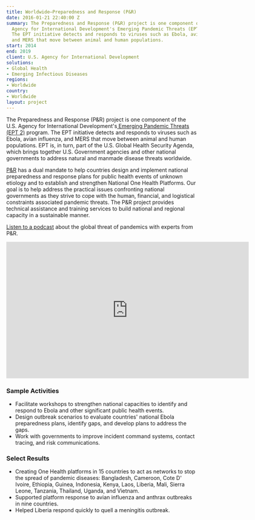```yaml
---
title: Worldwide—Preparedness and Response (P&R)
date: 2016-01-21 22:40:00 Z
summary: The Preparedness and Response (P&R) project is one component of the U.S.
  Agency for International Development's Emerging Pandemic Threats (EPT 2) program.
  The EPT initiative detects and responds to viruses such as Ebola, avian influenza,
  and MERS that move between animal and human populations.
start: 2014
end: 2019
client: U.S. Agency for International Development
solutions:
- Global Health
- Emerging Infectious Diseases
regions:
- Worldwide
country:
- Worldwide
layout: project
---
```


The Preparedness and Response (P&R) project is one component of the U.S. Agency for International Development's[ Emerging Pandemic Threats (EPT 2)][1] program. The EPT initiative detects and responds to viruses such as Ebola, avian influenza, and MERS that move between animal and human populations. EPT is, in turn, part of the U.S. Global Health Security Agenda, which brings together U.S. Government agencies and other national governments to address natural and manmade disease threats worldwide.

[P&R](http://preparednessandresponse.org/) has a dual mandate to help countries design and implement national preparedness and response plans for public health events of unknown etiology and to establish and strengthen National One Health Platforms. Our goal is to help address the practical issues confronting national governments as they strive to cope with the human, financial, and logistical constraints associated pandemic threats. The P&R project provides technical assistance and training services to build national and regional capacity in a sustainable manner.

[Listen to a podcast](https://soundcloud.com/csis-57169780/frontline-perspectives-on-pandemic-preparedness) about the global threat of pandemics with experts from P&R. 

<iframe src="https://player.vimeo.com/video/271122811" width="640" height="360" frameborder="0" allowfullscreen></iframe>

###  Sample Activities

* Facilitate workshops to strengthen national capacities to identify and respond to Ebola and other significant public health events.
* Design outbreak scenarios to evaluate countries' national Ebola preparedness plans, identify gaps, and develop plans to address the gaps.
* Work with governments to improve incident command systems, contact tracing, and risk communications.

###  Select Results

* Creating One Health platforms in 15 countries to act as networks to stop the spread of pandemic diseases: Bangladesh, Cameroon, Cote D' Ivoire, Ethiopia, Guinea, Indonesia, Kenya, Laos, Liberia, Mali, Sierra Leone, Tanzania, Thailand, Uganda, and Vietnam. 
* Supported platform response to avian influenza and anthrax outbreaks in nine countries. 
* Helped Liberia respond quickly to quell a meningitis outbreak.

[1]: http://www.usaid.gov/sites/default/files/documents/1864/preparedness-response-factsheet%20%281%29.pdf
